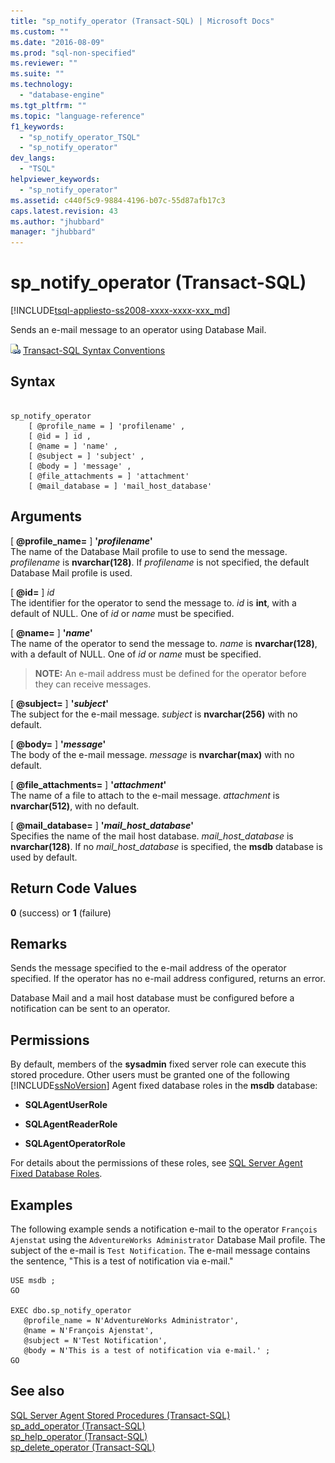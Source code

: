 ```yaml
---
title: "sp_notify_operator (Transact-SQL) | Microsoft Docs"
ms.custom: ""
ms.date: "2016-08-09"
ms.prod: "sql-non-specified"
ms.reviewer: ""
ms.suite: ""
ms.technology: 
  - "database-engine"
ms.tgt_pltfrm: ""
ms.topic: "language-reference"
f1_keywords: 
  - "sp_notify_operator_TSQL"
  - "sp_notify_operator"
dev_langs: 
  - "TSQL"
helpviewer_keywords: 
  - "sp_notify_operator"
ms.assetid: c440f5c9-9884-4196-b07c-55d87afb17c3
caps.latest.revision: 43
ms.author: "jhubbard"
manager: "jhubbard"
---
```

# sp_notify_operator (Transact-SQL)
[!INCLUDE[tsql-appliesto-ss2008-xxxx-xxxx-xxx_md](../../../database-engine/configure/windows/includes/tsql-appliesto-ss2008-xxxx-xxxx-xxx-md.md)]

  Sends an e-mail message to an operator using Database Mail.  
  
 
 ![Topic link icon](../../../database-engine/configure/windows/media/topic-link.gif "Topic link icon") [Transact-SQL Syntax Conventions](../../../t-sql/language-elements/transact-sql-syntax-conventions-transact-sql.md)  
  
## Syntax  
  
```  
  
sp_notify_operator  
    [ @profile_name = ] 'profilename' ,  
    [ @id = ] id ,  
    [ @name = ] 'name' ,  
    [ @subject = ] 'subject' ,  
    [ @body = ] 'message' ,  
    [ @file_attachments = ] 'attachment'  
    [ @mail_database = ] 'mail_host_database'  
```  
  
## Arguments  
 [ **@profile_name=** ] **'***profilename***'**  
 The name of the Database Mail profile to use to send the message. *profilename* is **nvarchar(128)**. If *profilename* is not specified, the default Database Mail profile is used.  
  
 [ **@id=** ] *id*  
 The identifier for the operator to send the message to. *id* is **int**, with a default of NULL. One of *id* or *name* must be specified.  
  
 [ **@name=** ] **'***name***'**  
 The name of the operator to send the message to. *name* is **nvarchar(128)**, with a default of NULL. One of *id* or *name* must be specified.  
  
> **NOTE:** An e-mail address must be defined for the operator before they can receive messages.  
  
 [ **@subject=** ] **'***subject***'**  
 The subject for the e-mail message. *subject* is **nvarchar(256)** with no default.  
  
 [ **@body=** ] **'***message***'**  
 The body of the e-mail message. *message* is **nvarchar(max)** with no default.  
  
 [ **@file_attachments=** ] **'***attachment***'**  
 The name of a file to attach to the e-mail message. *attachment* is **nvarchar(512)**, with no default.  
  
 [ **@mail_database=** ] **'***mail_host_database***'**  
 Specifies the name of the mail host database. *mail_host_database* is **nvarchar(128)**. If no *mail_host_database* is specified, the **msdb** database is used by default.  
  
## Return Code Values  
 **0** (success) or **1** (failure)  
  
## Remarks  
 Sends the message specified to the e-mail address of the operator specified. If the operator has no e-mail address configured, returns an error.  
  
 Database Mail and a mail host database must be configured before a notification can be sent to an operator.  
  
## Permissions  
 By default, members of the **sysadmin** fixed server role can execute this stored procedure. Other users must be granted one of the following [!INCLUDE[ssNoVersion](../../../advanced-analytics/r-services/includes/ssnoversion-md.md)] Agent fixed database roles in the **msdb** database:  
  
-   **SQLAgentUserRole**  
  
-   **SQLAgentReaderRole**  
  
-   **SQLAgentOperatorRole**  
  
 For details about the permissions of these roles, see [SQL Server Agent Fixed Database Roles](http://msdn.microsoft.com/library/719ce56b-d6b2-414a-88a8-f43b725ebc79).  
  
## Examples  
 The following example sends a notification e-mail to the operator `François Ajenstat` using the `AdventureWorks Administrator` Database Mail profile. The subject of the e-mail is `Test Notification`. The e-mail message contains the sentence, "This is a test of notification via e-mail."  
  
```  
USE msdb ;  
GO  
  
EXEC dbo.sp_notify_operator  
   @profile_name = N'AdventureWorks Administrator',  
   @name = N'François Ajenstat',  
   @subject = N'Test Notification',  
   @body = N'This is a test of notification via e-mail.' ;  
GO  
```  
  
## See also  
 [SQL Server Agent Stored Procedures &#40;Transact-SQL&#41;](../../../relational-databases/reference/system-stored-procedures/sql-server-agent-stored-procedures-transact-sql.md)   
 [sp_add_operator &#40;Transact-SQL&#41;](../../../relational-databases/reference/system-stored-procedures/sp-add-operator-transact-sql.md)   
 [sp_help_operator &#40;Transact-SQL&#41;](../../../relational-databases/reference/system-stored-procedures/sp-help-operator-transact-sql.md)   
 [sp_delete_operator &#40;Transact-SQL&#41;](../../../relational-databases/reference/system-stored-procedures/sp-delete-operator-transact-sql.md)  
  
  